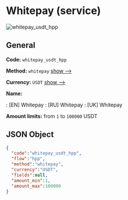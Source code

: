 
# Whitepay (service) 
![whitepay_usdt_hpp](https://static.openfintech.io/payment_methods/whitepay_usdt_hpp/logo.svg?w=400&c=v0.59.26#w200)  

## General 
 
**Code:** `whitepay_usdt_hpp` 
 
**Method:** `whitepay` 
 [show -->](/payment-methods/whitepay/) 
 
**Currency:** `USDT` [show -->](/currencies/USDT/) 
 
**Name:** 
 
:	[EN] Whitepay 
:	[RU] Whitepay 
:	[UK] Whitepay 
 
**Amount limits:** from `1` to `100000` USDT 

## JSON Object 

```json
{
  "code":"whitepay_usdt_hpp",
  "flow":"hpp",
  "method":"whitepay",
  "currency":"USDT",
  "fields":null,
  "amount_min":1,
  "amount_max":100000
}
```  

